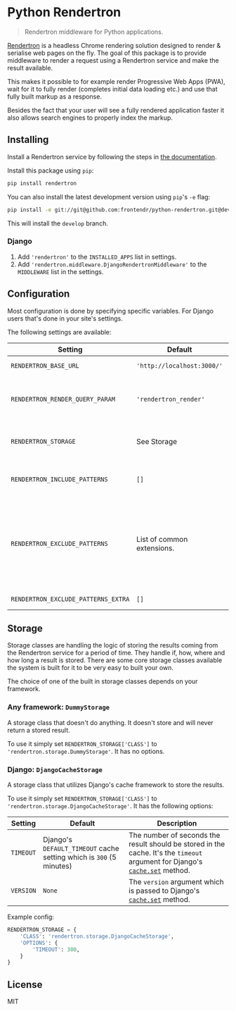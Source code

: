 # Python Rendertron

> Rendertron middleware for Python applications.

[Rendertron](https://github.com/GoogleChrome/rendertron) is a headless Chrome 
rendering solution designed to render & serialise web pages on the fly. The
goal of this package is to provide middleware to render a request using a
Rendertron service and make the result available.

This makes it possible to for example render Progressive Web Apps (PWA), wait
for it to fully render (completes initial data loading etc.) and use that
fully built markup as a response.

Besides the fact that your user will see a fully rendered application faster it
also allows search engines to properly index the markup. 

## Installing

Install a Rendertron service by following the steps in
[the documentation](https://github.com/GoogleChrome/rendertron#installing--deploying).

Install this package using `pip`:
```bash
pip install rendertron
```

You can also install the latest development version using `pip`'s `-e` flag:

```bash
pip install -e git://git@github.com:frontendr/python-rendertron.git@develop#egg=rendertron
```

This will install the `develop` branch.

### Django

1. Add `'rendertron'` to the `INSTALLED_APPS` list in settings.
2. Add `'rendertron.middleware.DjangoRendertronMiddleware'` to the `MIDDLEWARE`
list in the settings.

## Configuration

Most configuration is done by specifying specific variables. For Django users
that's done in your site's settings.

The following settings are available:

| Setting | Default | Description |
|---------|---------|-------------|
| `RENDERTRON_BASE_URL` | `'http://localhost:3000/'` | The url the Rendertron service is listening on. |
| `RENDERTRON_RENDER_QUERY_PARAM` | `'rendertron_render'` | The query parameter added to the request url passed to Rendertron. This is used to differentiate normal requests with requests from Rendertron. |
| `RENDERTRON_STORAGE` | See Storage | An object literal specifying and configuring the storage class to be used. See the Storage section for more information. |
| `RENDERTRON_INCLUDE_PATTERNS` | `[]` | A list of regular expression patterns to include. Once a pattern in this list matches the request no further checking will be done. |
| `RENDERTRON_EXCLUDE_PATTERNS` | List of common extensions. | By default this is a list of common static file type extensions used on the web. If Django is detected it's `STATIC_URL` and `MEDIA_URL` paths are added to the list. Note that if you override this setting all defaults are gone. If you want to keep these defaults *and* add your own patterns use `RENDERTRON_EXCLUDE_PATTERNS_EXTRA`.
| `RENDERTRON_EXCLUDE_PATTERNS_EXTRA` | `[]` | Like `RENDERTRON_EXCLUDE_PATTERNS` but will be appended to that list. |

## Storage

Storage classes are handling the logic of storing the results coming from the
Rendertron service for a period of time. They handle if, how, where and how
long a result is stored. There are some core storage classes available the
system is built for it to be very easy to built your own.

The choice of one of the built in storage classes depends on your framework.

### Any framework: `DummyStorage`

A storage class that doesn't do anything. It doesn't store and will never return
a stored result.

To use it simply set `RENDERTRON_STORAGE['CLASS']` to
`'rendertron.storage.DummyStorage'`. It has no options.

### Django: `DjangoCacheStorage`

A storage class that utilizes Django's cache framework to store the results.

To use it simply set `RENDERTRON_STORAGE['CLASS']` to
`'rendertron.storage.DjangoCacheStorage'`. It has the following options:

| Setting | Default | Description |
|---------|---------|-------------|
| `TIMEOUT` | Django's `DEFAULT_TIMEOUT` cache setting which is `300` (5 minutes) | The number of seconds the result should be stored in the cache. It's the `timeout` argument for Django's [`cache.set`](https://docs.djangoproject.com/en/dev/topics/cache/#django.core.caches.cache.set) method. |
| `VERSION` | `None` | The `version` argument which is passed to Django's [`cache.set`](https://docs.djangoproject.com/en/dev/topics/cache/#django.core.caches.cache.set) method. |

Example config:

```python
RENDERTRON_STORAGE = {
    'CLASS': 'rendertron.storage.DjangoCacheStorage',
    'OPTIONS': {
        'TIMEOUT': 300,
    }
}
```

## License

MIT
